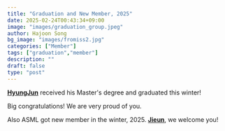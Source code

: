 ```yaml
---
title: "Graduation and New Member, 2025"
date: 2025-02-24T00:43:34+09:00
image: "images/graduation_group.jpeg"
author: Hajoon Song
bg_image: "images/fromiss2.jpg"
categories: ["Member"]
tags: ["graduation","member"]
description: ""
draft: false
type: "post"
---
```


**[HyungJun](/group/hyungjoonmin/#anchor)** received his Master's degree and graduated this winter!

Big congratulations! We are very proud of you.

Also ASML got new member in the winter, 2025. **[Jieun](/group/jieunshin/#anchor)**, we welcome you!

<div class='image'>
<img src="/images/news/graduation_2025_1.png" class="img-responsive; width:50%;" alt="">
<img src="/images/news/graduation_2025_3.png" class="img-responsive; width:50%;" alt="">
</div>
<br>
